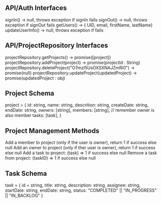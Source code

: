 ## API/Auth Interfaces

signIn() -> null, throws exception if signIn fails
signOut() -> null, throws exception if signOut fails
getUsers() -> { UID, email, firstName, lastName}
updateUserInfo() -> null, throws exception if fails

## API/ProjectRepository Interfaces

projectRepository.getProjects() -> promise([project])
projectRepository.addProject(project) -> promise(projectId : String)
projectRepository.deleteProject("O7mzI5UsOXSXNAJZmRi0") -> promise(null)
projectRepository.updateProject(updatedProject) -> promise(updatedProject : obj)

## Project Schema

project = {
id: string,
name: string,
descrition: string,
createDate: string,
endDate: string,
owners: [string],
members: [string], // remember owner is also member
tasks: [task],
}

## Project Management Methods

Add a member to project (only if the user is owner), return 1 if success else null
Add an owner to project (only if ther user is owner), return 1 if success else null
Add a task to project: (task) => 1 if success else null
Remove a task from project: (taskID) => 1 if success else null

## Task Schema

task = {
id = string,
title: string,
description: string,
assignee: string,
startDate: string,
endDate: string,
status: "COMPLETED" || "IN_PROGRESS" || "IN_BACKLOG"
}




